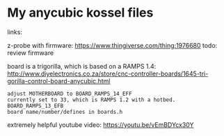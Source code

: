 # My anycubic kossel files

links:

z-probe with firmware: https://www.thingiverse.com/thing:1976680
    todo: review firmware

board is a trigorilla, which is based on a RAMPS 1.4: 
    http://www.diyelectronics.co.za/store/cnc-controller-boards/1645-tri-gorilla-control-board-anycubic.html

    adjust MOTHERBOARD to BOARD_RAMPS_14_EFF
    currently set to 33, which is RAMPS 1.2 with a hotbed. BOARD_RAMPS_13_EFB
    board name/number/defines in boards.h

extremely helpful youtube video:
    https://youtu.be/vEmBDYcx30Y

